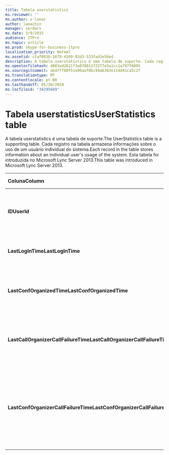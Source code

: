 ```yaml
---
title: Tabela userstatistics
ms.reviewer: ''
ms.author: v-lanac
author: lanachin
manager: serdars
ms.date: 3/9/2015
audience: ITPro
ms.topic: article
ms.prod: skype-for-business-itpro
localization_priority: Normal
ms.assetid: cfaf803b-1679-4169-92d3-533fad3e56ed
description: A tabela userstatistics é uma tabela de suporte. Cada registro na tabela armazena informações sobre o uso de um usuário individual do sistema. Esta tabela foi introduzida no Microsoft Lync Server 2013.
ms.openlocfilehash: 4801ed2611f3a078811f22f7e5a1cc1a797f6805
ms.sourcegitcommit: ab47ff88f51a96aaf8bc99a6303e114d41ca5c2f
ms.translationtype: MT
ms.contentlocale: pt-BR
ms.lasthandoff: 05/20/2019
ms.locfileid: "34295689"
---
```

# <a name="userstatistics-table"></a><span data-ttu-id="6679e-105">Tabela userstatistics</span><span class="sxs-lookup"><span data-stu-id="6679e-105">UserStatistics table</span></span>
 
<span data-ttu-id="6679e-106">A tabela userstatistics é uma tabela de suporte.</span><span class="sxs-lookup"><span data-stu-id="6679e-106">The UserStatistics table is a supporting table.</span></span> <span data-ttu-id="6679e-107">Cada registro na tabela armazena informações sobre o uso de um usuário individual do sistema.</span><span class="sxs-lookup"><span data-stu-id="6679e-107">Each record in the table stores information about an individual user's usage of the system.</span></span> <span data-ttu-id="6679e-108">Esta tabela foi introduzida no Microsoft Lync Server 2013.</span><span class="sxs-lookup"><span data-stu-id="6679e-108">This table was introduced in Microsoft Lync Server 2013.</span></span>
  
|<span data-ttu-id="6679e-109">**Coluna**</span><span class="sxs-lookup"><span data-stu-id="6679e-109">**Column**</span></span>|<span data-ttu-id="6679e-110">**Tipo de dados**</span><span class="sxs-lookup"><span data-stu-id="6679e-110">**Data Type**</span></span>|<span data-ttu-id="6679e-111">**Chave/índice**</span><span class="sxs-lookup"><span data-stu-id="6679e-111">**Key/Index**</span></span>|<span data-ttu-id="6679e-112">**Detalhes**</span><span class="sxs-lookup"><span data-stu-id="6679e-112">**Details**</span></span>|
|:-----|:-----|:-----|:-----|
|<span data-ttu-id="6679e-113">**ID**</span><span class="sxs-lookup"><span data-stu-id="6679e-113">**UserId**</span></span> <br/> |<span data-ttu-id="6679e-114">int</span><span class="sxs-lookup"><span data-stu-id="6679e-114">int</span></span>  <br/> |<span data-ttu-id="6679e-115">Primária</span><span class="sxs-lookup"><span data-stu-id="6679e-115">Primary</span></span>  <br/> |<span data-ttu-id="6679e-116">Número exclusivo que identifica esse usuário.</span><span class="sxs-lookup"><span data-stu-id="6679e-116">Unique number identifying this user.</span></span>  <br/> |
|<span data-ttu-id="6679e-117">**LastLogInTime**</span><span class="sxs-lookup"><span data-stu-id="6679e-117">**LastLogInTime**</span></span> <br/> |<span data-ttu-id="6679e-118">datetime</span><span class="sxs-lookup"><span data-stu-id="6679e-118">datetime</span></span>  <br/> ||<span data-ttu-id="6679e-119">Última vez em que o usuário se conectou.</span><span class="sxs-lookup"><span data-stu-id="6679e-119">Last time the user logged in.</span></span>  <br/> |
|<span data-ttu-id="6679e-120">**LastConfOrganizedTime**</span><span class="sxs-lookup"><span data-stu-id="6679e-120">**LastConfOrganizedTime**</span></span> <br/> |<span data-ttu-id="6679e-121">datetime</span><span class="sxs-lookup"><span data-stu-id="6679e-121">datetime</span></span>  <br/> ||<span data-ttu-id="6679e-122">Última vez em que o usuário organizou uma conferência.</span><span class="sxs-lookup"><span data-stu-id="6679e-122">Last time the user organized a conference.</span></span>  <br/> |
|<span data-ttu-id="6679e-123">**LastCallOrganizerCallFailureTime**</span><span class="sxs-lookup"><span data-stu-id="6679e-123">**LastCallOrganizerCallFailureTime**</span></span> <br/> |<span data-ttu-id="6679e-124">datetime</span><span class="sxs-lookup"><span data-stu-id="6679e-124">datetime</span></span>  <br/> ||<span data-ttu-id="6679e-125">Última vez que o usuário experimentou uma falha na chamada.</span><span class="sxs-lookup"><span data-stu-id="6679e-125">Last time the user experienced a call failure.</span></span>  <br/> |
|<span data-ttu-id="6679e-126">**LastConfOrganizerCallFailureTime**</span><span class="sxs-lookup"><span data-stu-id="6679e-126">**LastConfOrganizerCallFailureTime**</span></span> <br/> |<span data-ttu-id="6679e-127">datetime</span><span class="sxs-lookup"><span data-stu-id="6679e-127">datetime</span></span>  <br/> ||<span data-ttu-id="6679e-128">Última vez que o usuário experimentou uma falha na chamada como um organizador de conferências.</span><span class="sxs-lookup"><span data-stu-id="6679e-128">Last time the user experienced a call failure as a conference organizer.</span></span>  <br/> |
   

